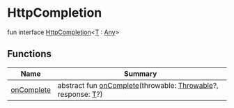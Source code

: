 # HttpCompletion


fun interface [HttpCompletion](index.md)&lt;[T](index.md) : [Any](https://kotlinlang.org/api/latest/jvm/stdlib/kotlin/-any/index.html)&gt;

## Functions

| Name | Summary |
|---|---|
| [onComplete](on-complete.md) | abstract fun [onComplete](on-complete.md)(throwable: [Throwable](https://kotlinlang.org/api/latest/jvm/stdlib/kotlin/-throwable/index.html)?, response: [T](index.md)?) |
